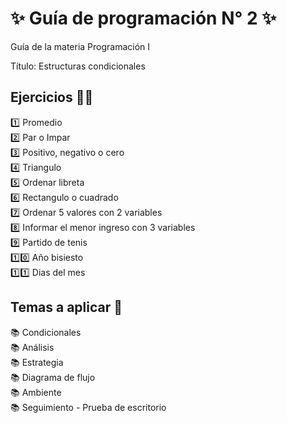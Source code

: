 <h1 align="left">✨ Guía de programación N° 2 ✨ </h1>
<p align="left">Guía de la materia Programación I</p>
<p align="left">Título: Estructuras condicionales</p>
<h2 align="left">Ejercicios 💪🏻</h2>
<p align="left">1️⃣ Promedio<br>2️⃣ Par o Impar<br>3️⃣ Positivo, negativo o cero<br>4️⃣ Triangulo<br>5️⃣ Ordenar libreta</br>6️⃣ Rectangulo o cuadrado</br>7️⃣ Ordenar 5 valores con 2 variables</br>8️⃣ Informar el menor ingreso con 3 variables</br>9️⃣ Partido de tenis</br>1️⃣0️⃣ Año bisiesto</br>1️⃣1️⃣ Dias del mes</br>
<h2 align="left">Temas a aplicar 📓</h2>
<p align="left">📚 Condicionales <br>📚 Análisis <br>📚 Estrategia<br>📚 Diagrama de flujo<br>📚 Ambiente<br>📚 Seguimiento - Prueba de escritorio</p>
